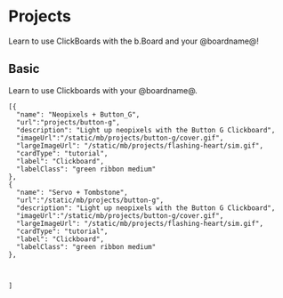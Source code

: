 # Projects

Learn to use ClickBoards with the b.Board and your @boardname@!

## Basic

Learn to use Clickboards with your @boardname@.

```codecard
[{
  "name": "Neopixels + Button_G",
  "url":"projects/button-g",
  "description": "Light up neopixels with the Button G Clickboard",
  "imageUrl":"/static/mb/projects/button-g/cover.gif",
  "largeImageUrl": "/static/mb/projects/flashing-heart/sim.gif",
  "cardType": "tutorial",
  "label": "Clickboard",
  "labelClass": "green ribbon medium"
}, 
{
  "name": "Servo + Tombstone",
  "url":"/static/mb/projects/button-g",
  "description": "Light up neopixels with the Button G Clickboard",
  "imageUrl":"/static/mb/projects/button-g/cover.gif",
  "largeImageUrl": "/static/mb/projects/flashing-heart/sim.gif",
  "cardType": "tutorial",
  "label": "Clickboard",
  "labelClass": "green ribbon medium"
}, 



]
```
